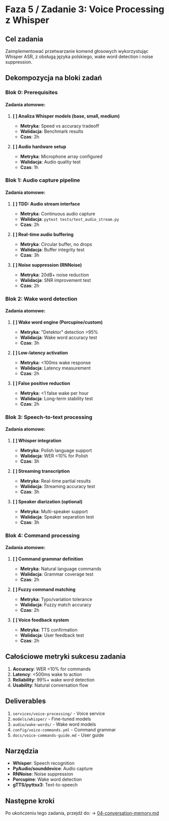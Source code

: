 # Faza 5 / Zadanie 3: Voice Processing z Whisper

## Cel zadania
Zaimplementować przetwarzanie komend głosowych wykorzystując Whisper ASR, z obsługą języka polskiego, wake word detection i noise suppression.

## Dekompozycja na bloki zadań

### Blok 0: Prerequisites
#### Zadania atomowe:
1. **[ ] Analiza Whisper models (base, small, medium)**
   - **Metryka**: Speed vs accuracy tradeoff
   - **Walidacja**: Benchmark results
   - **Czas**: 2h

2. **[ ] Audio hardware setup**
   - **Metryka**: Microphone array configured
   - **Walidacja**: Audio quality test
   - **Czas**: 1h

### Blok 1: Audio capture pipeline

#### Zadania atomowe:
1. **[ ] TDD: Audio stream interface**
   - **Metryka**: Continuous audio capture
   - **Walidacja**: `pytest tests/test_audio_stream.py`
   - **Czas**: 2h

2. **[ ] Real-time audio buffering**
   - **Metryka**: Circular buffer, no drops
   - **Walidacja**: Buffer integrity test
   - **Czas**: 3h

3. **[ ] Noise suppression (RNNoise)**
   - **Metryka**: 20dB+ noise reduction
   - **Walidacja**: SNR improvement test
   - **Czas**: 2h

### Blok 2: Wake word detection

#### Zadania atomowe:
1. **[ ] Wake word engine (Porcupine/custom)**
   - **Metryka**: "Detektor" detection >95%
   - **Walidacja**: Wake word accuracy test
   - **Czas**: 3h

2. **[ ] Low-latency activation**
   - **Metryka**: <100ms wake response
   - **Walidacja**: Latency measurement
   - **Czas**: 2h

3. **[ ] False positive reduction**
   - **Metryka**: <1 false wake per hour
   - **Walidacja**: Long-term stability test
   - **Czas**: 2h

### Blok 3: Speech-to-text processing

#### Zadania atomowe:
1. **[ ] Whisper integration**
   - **Metryka**: Polish language support
   - **Walidacja**: WER <10% for Polish
   - **Czas**: 3h

2. **[ ] Streaming transcription**
   - **Metryka**: Real-time partial results
   - **Walidacja**: Streaming accuracy test
   - **Czas**: 3h

3. **[ ] Speaker diarization (optional)**
   - **Metryka**: Multi-speaker support
   - **Walidacja**: Speaker separation test
   - **Czas**: 3h

### Blok 4: Command processing

#### Zadania atomowe:
1. **[ ] Command grammar definition**
   - **Metryka**: Natural language commands
   - **Walidacja**: Grammar coverage test
   - **Czas**: 2h

2. **[ ] Fuzzy command matching**
   - **Metryka**: Typo/variation tolerance
   - **Walidacja**: Fuzzy match accuracy
   - **Czas**: 2h

3. **[ ] Voice feedback system**
   - **Metryka**: TTS confirmation
   - **Walidacja**: User feedback test
   - **Czas**: 2h

## Całościowe metryki sukcesu zadania

1. **Accuracy**: WER <10% for commands
2. **Latency**: <500ms wake to action
3. **Reliability**: 99%+ wake word detection
4. **Usability**: Natural conversation flow

## Deliverables

1. `services/voice-processing/` - Voice service
2. `models/whisper/` - Fine-tuned models
3. `audio/wake-words/` - Wake word models
4. `config/voice-commands.yml` - Command grammar
5. `docs/voice-commands-guide.md` - User guide

## Narzędzia

- **Whisper**: Speech recognition
- **PyAudio/sounddevice**: Audio capture
- **RNNoise**: Noise suppression
- **Porcupine**: Wake word detection
- **gTTS/pyttsx3**: Text-to-speech

## Następne kroki

Po ukończeniu tego zadania, przejdź do:
→ [04-conversation-memory.md](./04-conversation-memory.md)